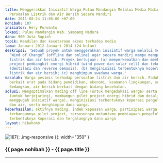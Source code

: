 ```yaml
---
title: Menggerakkan Inisiatif Warga Pulau Mandangin Melalui Media Mading Untuk Mengatasi
  Persoalan Listrik dan Air Bersih Secara Mandiri
date: 2011-08-24 11:08:00 +07:00
nohibah: 187
inisiator: Hery Purwanto
lokasi: Pulau Mandangin Kab. Sampang Madura
dana: 900 Juta Rupiah
topik: Keadilan dan kesetaraan akses terhadap media
lama: Januari 2012-Januari 2014 (24 bulan)
deskripsi: 'Sebuah proyek untuk menggerakkan inisiatif warga melalui media mading
  “Wind of Change” (offline dan online) agar secara mandiri mampu mengatasi persoalan
  listrik dan air bersih. Proyek bertujuan: (a) memperkenalkan dan membangun pilot
  project pembangkit energi hibrid (wind power dan solar cell) dan teknologi desalinasi
  (destilasi dan reverse oemosis); (b) menginisiasi terbentuknya koperasi untuk mengelola
  listrik dan air bersih; (c) menghimpun swadaya warga.'
masalah: Warga pesimis terhadap persoalan listrik dan air bersih. Padahal listrik
  berkait erat pada bidang pendidikan, ekonomi, keamanan lingkungan, sosial dan lainnya.
  Sedangkan, air bersih berkait dengan bidang kesehatan.
solusi: Mengoptimalkan mading off line (untuk mengedukasi warga) serta mading online
  (untuk berjejaring), membangun pilot project energi hibrid dan desalinasi (untuk
  menggugah inisiatif warga), menginisiasi terbentuknya koperasi pengelola listrik
  dan air, serta menghimpum dana warga.
keberhasilan: aktifnya mading, indek kepuasan warga, partisipasi warga dalam proyek,
  terbangunnya pilot project, tersusunnya mekanisme pembiayaan-pengelolaan listrik-air,
  terbentuknya Koperasi dan tergalangnya dana warga
layout: hibahcmb
---
```


![187](/static/img/hibahcmb/187.png){: .img-responsive }{: width="350" }

### {{ page.nohibah }} - {{ page.title }}

---

